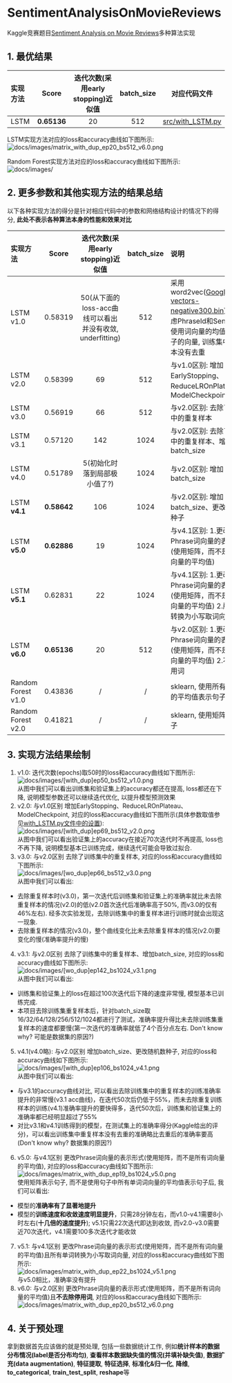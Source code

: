 # SentimentAnalysisOnMovieReviews
Kaggle竞赛题目[Sentiment Analysis on Movie Reviews](https://www.kaggle.com/c/sentiment-analysis-on-movie-reviews)多种算法实现

## 1. 最优结果

| 实现方法 | Score | 迭代次数(采用early stopping)近似值 | batch_size | 对应代码文件 |
| :------ | :---: | :---: | :---: |:---: |
| LSTM | **0.65136** | 20 | 512 | [src/with_LSTM.py](https://github.com/lxw0109/SentimentAnalysisOnMovieReviews/blob/master/src/with_LSTM.py) |

LSTM实现方法对应的loss和accuracy曲线如下图所示:  
 ![docs/images/matrix_with_dup_ep20_bs512_v6.0.png](docs/images/matrix_with_dup_ep20_bs512_v6.0.png)  
 
Random Forest实现方法对应的loss和accuracy曲线如下图所示:  
 ![docs/images/]()


## 2. 更多参数和其他实现方法的结果总结
以下各种实现方法的得分是针对相应代码中的参数和网络结构设计的情况下的得分, **此处不表示各种算法本身的性能和效果对比**

| 实现方法 | Score | 迭代次数(采用early stopping)近似值 | batch_size | 说明 |
| :------ | :---: | :---: | :---: | :------ |
| LSTM v1.0 | 0.58319 | 50(从下面的loss-acc曲线可以看出并没有收敛, underfitting) | 512 | 采用word2vec([GoogleNews-vectors-negative300.bin](https://github.com/3Top/word2vec-api)), 没有考虑PhraseId和SentenceId, 使用词向量的均值作为句子的向量, 训练集中重复样本没有去重 |
| LSTM v2.0 | 0.58399 | 69 | 512 | 与v1.0区别: 增加EarlyStopping、 ReduceLROnPlateau、ModelCheckpoint |
| LSTM v3.0 | 0.56919 | 66 | 512 | 与v2.0区别: 去除了训练集中的重复样本 |
| LSTM v3.1 | 0.57120 | 142 | 1024 | 与v2.0区别: 去除了训练集中的重复样本、增加batch_size |
| LSTM v4.0 | 0.51789 | 5(初始化时落到局部极小值了?) | 1024 | 与v2.0区别: 增加batch_size |
| LSTM **v4.1** | **0.58642** | 106 | 1024 | 与v2.0区别: 增加batch_size、更改随机数种子 |
| LSTM **v5.0** | **0.62886** | 19 | 1024 | 与v4.1区别: 1.更改Phrase词向量的表示形式(使用矩阵，而不是所有词向量的平均值) |
| LSTM **v5.1** | 0.62831 | 22 | 1024 | 与v4.1区别: 1.更改Phrase词向量的表示形式(使用矩阵，而不是所有词向量的平均值) 2.所有单词转换为小写取词向量 |
| LSTM **v6.0** | **0.65136** | 20 | 512 | 与v2.0区别: 1.更改Phrase词向量的表示形式(使用矩阵，而不是所有词向量的平均值) 2.不去除停用词 |
| Random Forest v1.0 | 0.43836 | / | / | sklearn, 使用所有词向量的平均值表示句子 |
| Random Forest v2.0 | 0.41821 | / | / | sklearn, 使用矩阵表示句子 |

## 3. 实现方法结果绘制
1. v1.0: 迭代次数(epochs)取50时的loss和accuracy曲线如下图所示:  
 ![docs/images/[with_dup]ep50_bs512_v1.0.png](docs/images/[with_dup]ep50_bs512_v1.0.png)  
 从图中我们可以看出训练集和验证集上的accuracy都还在提高, loss都还在下降, 说明模型参数还可以继续迭代优化, 以提升模型预测效果
2. v2.0: 与v1.0区别 增加EarlyStopping、ReduceLROnPlateau、ModelCheckpoint, 对应的loss和accuracy曲线如下图所示(具体参数取值参见[with_LSTM.py文件中的设置](https://github.com/lxw0109/SentimentAnalysisOnMovieReviews/blob/master/src/with_LSTM.py)):  
 ![docs/images/[with_dup]ep69_bs512_v2.0.png](docs/images/[with_dup]ep69_bs512_v2.0.png)  
 从图中我们可以看出验证集上的accuracy在接近70次迭代时不再提高, loss也不再下降, 说明模型基本已训练完成，继续迭代可能会导致过拟合.
3. v3.0: 与v2.0区别 去除了训练集中的重复样本, 对应的loss和accuracy曲线如下图所示:  
 ![docs/images/[wo_dup]ep66_bs512_v3.0.png](docs/images/[wo_dup]ep66_bs512_v3.0.png)  
 从图中我们可以看出:  
 + 去除重复样本时(v3.0)，第一次迭代后训练集和验证集上的准确率就比未去除重复样本的情况(v2.0)的低(v2.0首次迭代后准确率高于50%, 而v3.0的仅有46%左右). 经多次实验发现，去除训练集中的重复样本进行训练时就会出现这一现象.
 + 去除重复样本的情况(v3.0)，整个曲线变化比未去除重复样本的情况(v2.0)要变化的慢(准确率提升的慢)
4. v3.1: 与v2.0区别 去除了训练集中的重复样本、增加batch_size, 对应的loss和accuracy曲线如下图所示:  
 ![docs/images/[wo_dup]ep142_bs1024_v3.1.png](docs/images/[wo_dup]ep142_bs1024_v3.1.png)  
 从图中我们可以看出:   
 + 训练集和验证集上的loss在超过100次迭代后下降的速度非常慢, 模型基本已训练完成.
 + 本项目去除训练集重复样本后，针对batch_size取16/32/64/128/256/512/1024都进行了测试，准确率提升得比未去除训练集重复样本的速度都要慢(第一次迭代的准确率就低了4个百分点左右. Don't know why? 可能是数据集的原因?)
5. v4.1(v4.0略): 与v2.0区别 增加batch_size、更改随机数种子, 对应的loss和accuracy曲线如下图所示:  
 ![docs/images/[with_dup]ep106_bs1024_v4.1.png](docs/images/[with_dup]ep106_bs1024_v4.1.png)  
 从图中我们可以看出:  
 + 与v3.1的accuracy曲线对比, 可以看出去除训练集中的重复样本的训练准确率提升的非常慢(v3.1 acc曲线)，在迭代50次后仍低于55%，而未去除重复训练样本的训练(v4.1)准确率提升的要快得多，迭代50次后，训练集和验证集上的准确率都已经明显超过了55%
 + 对比v3.1和v4.1训练得到的模型，在测试集上的准确率得分(Kaggle给出的评分)，可以看出训练集中重复样本没有去重的准确略比去重后的准确率要高(Don't know why? 数据集的原因?)
6. v5.0: 与v4.1区别 更改Phrase词向量的表示形式(使用矩阵，而不是所有词向量的平均值), 对应的loss和accuracy曲线如下图所示:  
 ![docs/images/matrix_with_dup_ep19_bs1024_v5.0.png](docs/images/matrix_with_dup_ep19_bs1024_v5.0.png)  
 使用矩阵表示句子, 而不是使用句子中所有单词词向量的平均值表示句子后, 我们可以看出:
 + 模型的**准确率有了显著地提升**
 + 模型的**训练速度和收敛速度明显提升**，只需28分钟左右，而v1.0-v4.1需要8小时左右(**十几倍的速度提升**); v5.1只需22次迭代即达到收敛, 而v2.0-v3.0需要近70次迭代，v4.1需要100多次迭代才能收敛
7. v5.1: 与v4.1区别 更改Phrase词向量的表示形式(使用矩阵，而不是所有词向量的平均值)且所有单词转换为小写取词向量, 对应的loss和accuracy曲线如下图所示:  
 ![docs/images/matrix_with_dup_ep22_bs1024_v5.1.png](docs/images/matrix_with_dup_ep22_bs1024_v5.1.png)  
 与v5.0相比，准确率没有提升
8. v6.0: 与v2.0区别 更改Phrase词向量的表示形式(使用矩阵，而不是所有词向量的平均值)且**不去除停用词**, 对应的loss和accuracy曲线如下图所示:  
 ![docs/images/matrix_with_dup_ep20_bs512_v6.0.png](docs/images/matrix_with_dup_ep20_bs512_v6.0.png)  

## 4. 关于预处理
拿到数据首先应该做的就是预处理, 包括一些数据统计工作, 例如**统计样本的数据分布情况(label是否分布均匀)**, **查看样本数据缺失值的情况(并填补缺失值)**, **数据扩充(data augmentation)**, **特征提取**, **特征选择**, **标准化&归一化**, **降维**, **to_categorical**, **train_test_split**, **reshape**等

